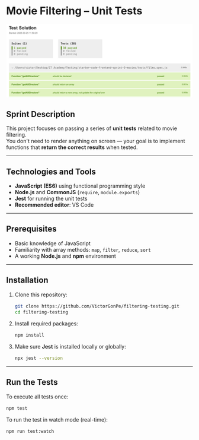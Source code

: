 # Movie Filtering – Unit Tests

![Preview](src/assets/img/test.png "Test Preview")

## Sprint Description

This project focuses on passing a series of **unit tests** related to movie filtering.  
You don't need to render anything on screen — your goal is to implement functions that **return the correct results** when tested.

---

## Technologies and Tools

- **JavaScript (ES6)** using functional programming style
- **Node.js** and **CommonJS** (`require`, `module.exports`)
- **Jest** for running the unit tests
- **Recommended editor**: VS Code

---

## Prerequisites

- Basic knowledge of JavaScript
- Familiarity with array methods: `map`, `filter`, `reduce`, `sort`
- A working **Node.js** and **npm** environment

---

## Installation

1. Clone this repository:

    ```bash
    git clone https://github.com/VictorGonPe/filtering-testing.git
    cd filtering-testing
    ```

2. Install required packages:

    ```bash
    npm install
    ```

3. Make sure **Jest** is installed locally or globally:

    ```bash
    npx jest --version
    ```

---

## Run the Tests

To execute all tests once:

```bash
npm test
```

To run the test in watch mode (real-time):

```bash
npm run test:watch
```
